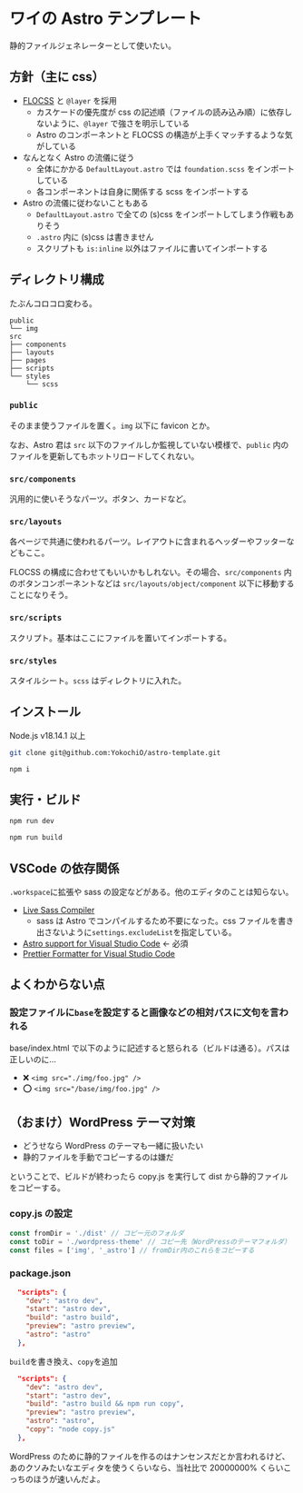 # ワイの Astro テンプレート

静的ファイルジェネレーターとして使いたい。

## 方針（主に css）

- [FLOCSS](https://github.com/hiloki/flocss) と `@layer` を採用
  - カスケードの優先度が css の記述順（ファイルの読み込み順）に依存しないように、`@layer` で強さを明示している
  - Astro のコンポーネントと FLOCSS の構造が上手くマッチするような気がしている
- なんとなく Astro の流儀に従う
  - 全体にかかる `DefaultLayout.astro` では `foundation.scss` をインポートしている
  - 各コンポーネントは自身に関係する scss をインポートする
- Astro の流儀に従わないこともある
  - `DefaultLayout.astro` で全ての (s)css をインポートしてしまう作戦もありそう
  - `.astro` 内に (s)css は書きません
  - スクリプトも `is:inline` 以外はファイルに書いてインポートする

## ディレクトリ構成

たぶんコロコロ変わる。

```
public
└── img
src
├── components
├── layouts
├── pages
├── scripts
└── styles
    └── scss
```

### `public`

そのまま使うファイルを置く。`img` 以下に favicon とか。

なお、Astro 君は `src` 以下のファイルしか監視していない模様で、`public` 内のファイルを更新してもホットリロードしてくれない。

### `src/components`

汎用的に使いそうなパーツ。ボタン、カードなど。

### `src/layouts`

各ページで共通に使われるパーツ。レイアウトに含まれるヘッダーやフッターなどもここ。

FLOCSS の構成に合わせてもいいかもしれない。その場合、`src/components` 内のボタンコンポーネントなどは `src/layouts/object/component` 以下に移動することになりそう。

### `src/scripts`

スクリプト。基本はここにファイルを置いてインポートする。

### `src/styles`

スタイルシート。`scss` はディレクトリに入れた。

## インストール

Node.js v18.14.1 以上

```sh
git clone git@github.com:YokochiO/astro-template.git
```

```sh
npm i
```

## 実行・ビルド

```sh
npm run dev
```

```sh
npm run build
```

## VSCode の依存関係

`.workspace`に拡張や sass の設定などがある。他のエディタのことは知らない。

- [Live Sass Compiler](https://marketplace.visualstudio.com/items?itemName=glenn2223.live-sass)
  - sass は Astro でコンパイルするため不要になった。css ファイルを書き出さないように`settings.excludeList`を指定している。
- [Astro support for Visual Studio Code](https://marketplace.visualstudio.com/items?itemName=astro-build.astro-vscode) ← 必須
- [Prettier Formatter for Visual Studio Code](https://marketplace.visualstudio.com/items?itemName=esbenp.prettier-vscode)

## よくわからない点

### 設定ファイルに`base`を設定すると画像などの相対パスに文句を言われる

base/index.html で以下のように記述すると怒られる（ビルドは通る）。パスは正しいのに…

- ❌ `<img src="./img/foo.jpg" />`
- ⭕ `<img src="/base/img/foo.jpg" />`

## （おまけ）WordPress テーマ対策

- どうせなら WordPress のテーマも一緒に扱いたい
- 静的ファイルを手動でコピーするのは嫌だ

ということで、ビルドが終わったら copy.js を実行して dist から静的ファイルをコピーする。

### copy.js の設定

```js
const fromDir = './dist' // コピー元のフォルダ
const toDir = './wordpress-theme' // コピー先（WordPressのテーマフォルダ）
const files = ['img', '_astro'] // fromDir内のこれらをコピーする
```

### package.json

```before.json
  "scripts": {
    "dev": "astro dev",
    "start": "astro dev",
    "build": "astro build",
    "preview": "astro preview",
    "astro": "astro"
  },
```

`build`を書き換え、`copy`を追加

```after.json
  "scripts": {
    "dev": "astro dev",
    "start": "astro dev",
    "build": "astro build && npm run copy",
    "preview": "astro preview",
    "astro": "astro",
    "copy": "node copy.js"
  },
```

WordPress のために静的ファイルを作るのはナンセンスだとか言われるけど、あのクソみたいなエディタを使うくらいなら、当社比で 20000000% くらいこっちのほうが速いんだよ。
